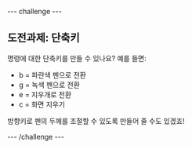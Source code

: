 --- challenge ---

## 도전과제: 단축키

명령에 대한 단축키를 만들 수 있나요? 예를 들면:

+ b = 파란색 펜으로 전환
+ g = 녹색 펜으로 전환
+ e = 지우개로 전환
+ c = 화면 지우기

방향키로 펜의 두께를 조절할 수 있도록 만들어 줄 수도 있겠죠!

--- /challenge ---